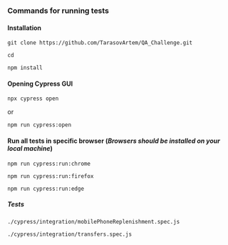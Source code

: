 ### Commands for running tests

#### Installation
 
    git clone https://github.com/TarasovArtem/QA_Challenge.git

    cd  

    npm install


#### Opening Cypress GUI

    npx cypress open 

or 

    npm run cypress:open


#### Run all tests in specific browser (***Browsers should be installed on your local machine***)

    npm run cypress:run:chrome

    npm run cypress:run:firefox

    npm run cypress:run:edge


##### Tests

    ./cypress/integration/mobilePhoneReplenishment.spec.js

    ./cypress/integration/transfers.spec.js

